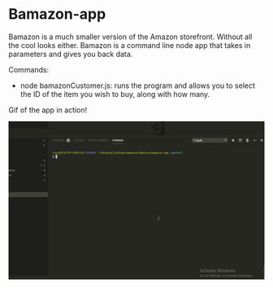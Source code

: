 # Bamazon-app

Bamazon is a much smaller version of the Amazon storefront. Without all the cool looks either. Bamazon is a command line node app that takes in parameters and gives you back data. 

Commands:

* node bamazonCustomer.js: runs the program and allows you to select the ID of the item you wish to buy, along with how many.

Gif of the app in action!

![demo](/images/demo.gif)